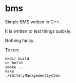 # bms
Simple BMS written in C++.

It is written to test things quickly.

Nothing fancy.

To run:


```console
mkdir build
cd build
cmake ..
make
./BatteryManagementSystem
```